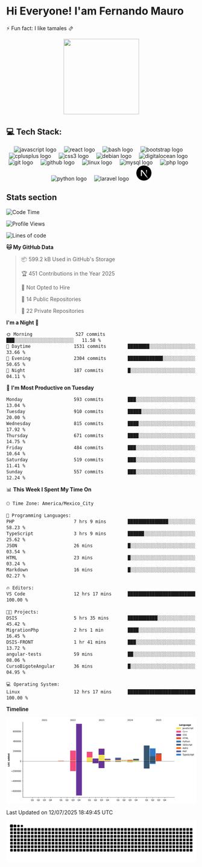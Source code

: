 <h1>Hi Everyone! I'am Fernando Mauro </h1>
<p>⚡ Fun fact: I like tamales 🫔</p>

<div align="center">
  <img height="200" width="200" src="https://c.tenor.com/D9bWSaEUuwoAAAAC/tenor.gif"  />
</div>

## 💻 Tech Stack:
<div align="center">
  <img src="https://cdn.jsdelivr.net/gh/devicons/devicon/icons/javascript/javascript-original.svg" height="40" width="40" alt="javascript logo"  />
  <img width="12" />
  <img src="https://cdn.jsdelivr.net/gh/devicons/devicon/icons/react/react-original.svg" height="40" width="40" alt="react logo"  />
  <img width="12" />
  <img src="https://cdn.jsdelivr.net/gh/devicons/devicon/icons/bash/bash-original.svg" height="40" width="40" alt="bash logo"  />
  <img width="12" />
  <img src="https://cdn.jsdelivr.net/gh/devicons/devicon/icons/bootstrap/bootstrap-original.svg" height="40" width="40" alt="bootstrap logo"  />
  <img width="12" />
  <img src="https://cdn.jsdelivr.net/gh/devicons/devicon/icons/cplusplus/cplusplus-original.svg" height="40" width="40" alt="cplusplus logo"  />
  <img width="12" />
  <img src="https://cdn.jsdelivr.net/gh/devicons/devicon/icons/css3/css3-original.svg" height="40" width="40" alt="css3 logo"  />
  <img width="12" />
  <img src="https://cdn.jsdelivr.net/gh/devicons/devicon/icons/debian/debian-original.svg" height="40" width="40" alt="debian logo"  />
  <img width="12" />
  <img src="https://cdn.jsdelivr.net/gh/devicons/devicon/icons/digitalocean/digitalocean-original.svg" height="40" width="40" alt="digitalocean logo"  />
  <img width="12" />
  <img src="https://cdn.jsdelivr.net/gh/devicons/devicon/icons/git/git-original.svg" height="40" width="40" alt="git logo"  />
  <img width="12" />
  <img src="https://cdn.jsdelivr.net/gh/devicons/devicon/icons/github/github-original.svg" height="40" width="40" alt="github logo"  />
  <img width="12" />
  <img src="https://cdn.jsdelivr.net/gh/devicons/devicon/icons/linux/linux-original.svg" height="40" width="40" alt="linux logo"  />
  <img width="12" />
  <img src="https://cdn.jsdelivr.net/gh/devicons/devicon/icons/mysql/mysql-original.svg" height="40" width="40" alt="mysql logo"  />
  <img width="12" />
  <img src="https://cdn.jsdelivr.net/gh/devicons/devicon/icons/php/php-original.svg" height="40" width="40" alt="php logo"  />
  <img width="12" />
  <img src="https://cdn.jsdelivr.net/gh/devicons/devicon/icons/python/python-original.svg" height="40" width="40" alt="python logo"  />
  <img width="12" />
  <img src="https://upload.wikimedia.org/wikipedia/commons/thumb/9/9a/Laravel.svg/50px-Laravel.svg.png" height="40" width="40" alt="laravel logo"  />
  <img width="12" />
  <img src="https://raw.githubusercontent.com/devicons/devicon/ca28c779441053191ff11710fe24a9e6c23690d6/icons/nextjs/nextjs-original.svg" height="40" width="40" alt="Next js logo"  />
</div>

## Stats section
<!--START_SECTION:waka-->
![Code Time](http://img.shields.io/badge/Code%20Time-1%2C398%20hrs%2035%20mins-blue)

![Profile Views](http://img.shields.io/badge/Profile%20Views-0-blue)

![Lines of code](https://img.shields.io/badge/From%20Hello%20World%20I%27ve%20Written-2.4%20million%20lines%20of%20code-blue)

**🐱 My GitHub Data** 

> 📦 599.2 kB Used in GitHub's Storage 
 > 
> 🏆 451 Contributions in the Year 2025
 > 
> 🚫 Not Opted to Hire
 > 
> 📜 14 Public Repositories 
 > 
> 🔑 22 Private Repositories 
 > 
**I'm a Night 🦉** 

```text
🌞 Morning                527 commits         ███░░░░░░░░░░░░░░░░░░░░░░   11.58 % 
🌆 Daytime                1531 commits        ████████░░░░░░░░░░░░░░░░░   33.66 % 
🌃 Evening                2304 commits        █████████████░░░░░░░░░░░░   50.65 % 
🌙 Night                  187 commits         █░░░░░░░░░░░░░░░░░░░░░░░░   04.11 % 
```
📅 **I'm Most Productive on Tuesday** 

```text
Monday                   593 commits         ███░░░░░░░░░░░░░░░░░░░░░░   13.04 % 
Tuesday                  910 commits         █████░░░░░░░░░░░░░░░░░░░░   20.00 % 
Wednesday                815 commits         ████░░░░░░░░░░░░░░░░░░░░░   17.92 % 
Thursday                 671 commits         ████░░░░░░░░░░░░░░░░░░░░░   14.75 % 
Friday                   484 commits         ███░░░░░░░░░░░░░░░░░░░░░░   10.64 % 
Saturday                 519 commits         ███░░░░░░░░░░░░░░░░░░░░░░   11.41 % 
Sunday                   557 commits         ███░░░░░░░░░░░░░░░░░░░░░░   12.24 % 
```


📊 **This Week I Spent My Time On** 

```text
🕑︎ Time Zone: America/Mexico_City

💬 Programming Languages: 
PHP                      7 hrs 9 mins        ███████████████░░░░░░░░░░   58.23 % 
TypeScript               3 hrs 9 mins        ██████░░░░░░░░░░░░░░░░░░░   25.62 % 
JSON                     26 mins             █░░░░░░░░░░░░░░░░░░░░░░░░   03.54 % 
HTML                     23 mins             █░░░░░░░░░░░░░░░░░░░░░░░░   03.24 % 
Markdown                 16 mins             █░░░░░░░░░░░░░░░░░░░░░░░░   02.27 % 

🔥 Editors: 
VS Code                  12 hrs 17 mins      █████████████████████████   100.00 % 

🐱‍💻 Projects: 
DSIS                     5 hrs 35 mins       ███████████░░░░░░░░░░░░░░   45.42 % 
MigrationPhp             2 hrs 1 min         ████░░░░░░░░░░░░░░░░░░░░░   16.45 % 
DSIS-FRONT               1 hr 41 mins        ███░░░░░░░░░░░░░░░░░░░░░░   13.72 % 
angular-tests            59 mins             ██░░░░░░░░░░░░░░░░░░░░░░░   08.06 % 
CursoBigoteAngular       36 mins             █░░░░░░░░░░░░░░░░░░░░░░░░   04.95 % 

💻 Operating System: 
Linux                    12 hrs 17 mins      █████████████████████████   100.00 % 
```

**Timeline**

![Lines of Code chart](https://raw.githubusercontent.com/Fernando-Mauro/Fernando-Mauro/master/assets/bar_graph.png)


 Last Updated on 12/07/2025 18:49:45 UTC
<!--END_SECTION:waka-->

<img src="https://raw.githubusercontent.com/fernando-mauro/fernando-mauro/output/snake.svg" alt="Snake animation" />
